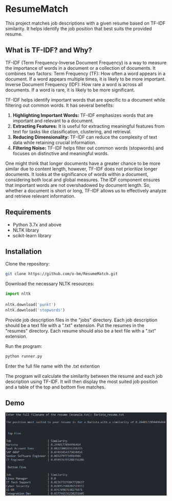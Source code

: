 # ResumeMatch

This project matches job descriptions with a given resume based on TF-IDF similarity. It helps identify the job position that best suits the provided resume.

## What is TF-IDF? and Why?
TF-IDF (Term Frequency-Inverse Document Frequency) is a way to measure the importance of words in a document or a collection of documents. It combines two factors:
Term Frequency (TF): How often a word appears in a document. If a word appears multiple times, it is likely to be more important.
Inverse Document Frequency (IDF): How rare a word is across all documents. If a word is rare, it is likely to be more significant.

TF-IDF helps identify important words that are specific to a document while filtering out common words. It has several benefits:

1. **Highlighting Important Words:** TF-IDF emphasizes words that are important and relevant to a document.
2. **Extracting Features:** It is useful for extracting meaningful features from text for tasks like classification, clustering, and retrieval.
3. **Reducing Dimensionality:** TF-IDF can reduce the complexity of text data while retaining crucial information.
4. **Filtering Noise:** TF-IDF helps filter out common words (stopwords) and focuses on distinctive and meaningful words.

One might think that longer documents have a greater chance to be more similar due to content length, however, TF-IDF does not prioritize longer documents. It looks at the significance of words within a document, considering both local and global measures. The IDF component ensures that important words are not overshadowed by document length. So, whether a document is short or long, TF-IDF allows us to effectively analyze and retrieve relevant information.

## Requirements

- Python 3.7x and above
- NLTK library
- scikit-learn library

## Installation

Clone the repository:

```bash
git clone https://github.com/o-bm/ResumeMatch.git
```

Download the necessary NLTK resources:
```python
import nltk

nltk.download('punkt')
nltk.download('stopwords')
```

Provide job description files in the "jobs" directory. Each job description should be a text file with a ".txt" extension.
Put the resumes in the "resumes" directory. Each resume should also be a text file with a ".txt" extension.

Run the program:

```bash
python runner.py
```
Enter the full file name with the .txt extention

The program will calculate the similarity between the resume and each job description using TF-IDF. It will then display the most suited job position and a table of the top and bottom five matches.

## Demo

![Image Alt Text](demo.png)
